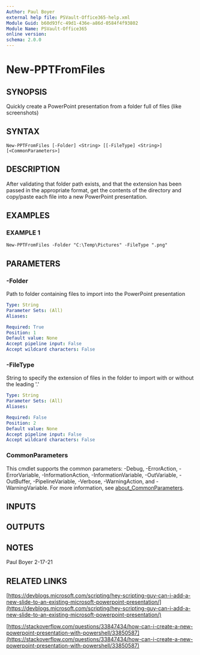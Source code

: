 ```yaml
---
Author: Paul Boyer
external help file: PSVault-Office365-help.xml
Module Guid: b60d93fc-49d1-436e-a86d-0584f4f93802
Module Name: PSVault-Office365
online version:
schema: 2.0.0
---
```


# New-PPTFromFiles

## SYNOPSIS
Quickly create a PowerPoint presentation from a folder full of files (like screenshots)

## SYNTAX

```
New-PPTFromFiles [-Folder] <String> [[-FileType] <String>] [<CommonParameters>]
```

## DESCRIPTION
After validating that folder path exists, and that the extension has been passed in the appropriate format, get the contents
of the directory and copy/paste each file into a new PowerPoint presentation.

## EXAMPLES

### EXAMPLE 1
```
New-PPTFromFiles -Folder "C:\Temp\Pictures" -FileType ".png"
```

## PARAMETERS

### -Folder
Path to folder containing files to import into the PowerPoint presentation

```yaml
Type: String
Parameter Sets: (All)
Aliases:

Required: True
Position: 1
Default value: None
Accept pipeline input: False
Accept wildcard characters: False
```

### -FileType
String to specify the extension of files in the folder to import with or without the leading '.'

```yaml
Type: String
Parameter Sets: (All)
Aliases:

Required: False
Position: 2
Default value: None
Accept pipeline input: False
Accept wildcard characters: False
```

### CommonParameters
This cmdlet supports the common parameters: -Debug, -ErrorAction, -ErrorVariable, -InformationAction, -InformationVariable, -OutVariable, -OutBuffer, -PipelineVariable, -Verbose, -WarningAction, and -WarningVariable. For more information, see [about_CommonParameters](http://go.microsoft.com/fwlink/?LinkID=113216).

## INPUTS

## OUTPUTS

## NOTES
Paul Boyer 2-17-21

## RELATED LINKS

[https://devblogs.microsoft.com/scripting/hey-scripting-guy-can-i-add-a-new-slide-to-an-existing-microsoft-powerpoint-presentation/](https://devblogs.microsoft.com/scripting/hey-scripting-guy-can-i-add-a-new-slide-to-an-existing-microsoft-powerpoint-presentation/)

[https://stackoverflow.com/questions/33847434/how-can-i-create-a-new-powerpoint-presentation-with-powershell/33850587](https://stackoverflow.com/questions/33847434/how-can-i-create-a-new-powerpoint-presentation-with-powershell/33850587)

